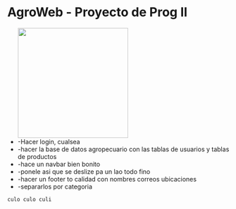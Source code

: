 # AgroWeb - Proyecto de Prog II #
<p> 
    <ul>
        <picture>
            <source height="250px" media="(prefers-color-scheme: dark)" srcset="https://media.tenor.com/o9bbZuiIt0AAAAAd/amogus.gif" />
            <img height="250px" src="https://media.tenor.com/o9bbZuiIt0AAAAAd/amogus.gif" />
        </picture>
        <li>-Hacer login, cualsea</li>
        <li>-hacer la base de datos agropecuario con las tablas de usuarios y tablas de productos</li>
        <li>-hace un navbar bien bonito</li>
        <li>-ponele asi que se deslize pa un lao todo fino</li>
        <li>-hacer un footer to calidad con nombres correos ubicaciones</li>
        <li>-separarlos por categoria</li>
    </ul>
        
    culo culo culi
</p>



